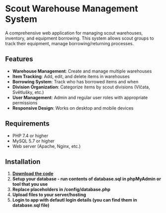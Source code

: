 # Scout Warehouse Management System

A comprehensive web application for managing scout warehouses, inventory, and equipment borrowing. This system allows scout groups to track their equipment, manage borrowing/returning processes.
## Features

- **Warehouse Management**: Create and manage multiple warehouses
- **Item Tracking**: Add, edit, and delete items in warehouses
- **Borrowing System**: Track who has borrowed items and when
- **Division Organization**: Categorize items by scout divisions (Vlčata, Světlušky, etc.)
- **User Management**: Admin and regular user roles with appropriate permissions
- **Responsive Design**: Works on desktop and mobile devices

## Requirements

- PHP 7.4 or higher
- MySQL 5.7 or higher
- Web server (Apache, Nginx, etc.)

## Installation

1. **[Download the code](https://github.com/stofiiis/Scout-warehouse-manager/releases)**
2. **Setup your database - run contents of database.sql in phpMyAdmin or tool that you use**
3. **Replace placeholders in /config/database.php**
4. **Upload files to your server/hosting**
5. **Login to app with defautl login details (you can find them in database.sql file)**
